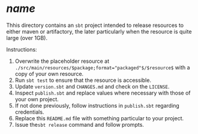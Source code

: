 # $name$

Thhis directory contains an `sbt` project intended to release resources to either maven or artifactory, the later particularly when the resource is quite large (over 1GB).

Instructions:

1. Overwrite the placeholder resource at `./src/main/resources/$package;format="packaged"$/$resource$` with a copy of your own resource.
2. Run `sbt test` to ensure that the resource is accessible.
3. Update `version.sbt` and `CHANGES.md` and check on the `LICENSE`.
4. Inspect `publish.sbt` and replace values where necessary with those of your own project.
5. If not done previously, follow instructions in `publish.sbt` regarding credentials.
6. Replace this `README.md` file with something particular to your project.
7. Issue the`sbt release` command and follow prompts.
